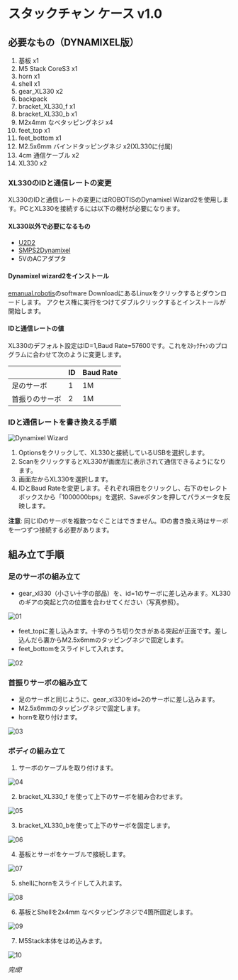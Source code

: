 # スタックチャン ケース v1.0

## 必要なもの（DYNAMIXEL版）

1. 基板 x1
2. M5 Stack CoreS3 x1
3. horn x1
4. shell x1
5. gear_XL330 x2
6. backpack
7. bracket_XL330_f x1
8. bracket_XL330_b x1
9. M2x4mm なべタッピングネジ x4
10. feet_top x1
11. feet_bottom x1
12. M2.5x6mm バインドタッピングネジ x2(XL330に付属)
13. 4cm 通信ケーブル x2
14. XL330 x2

### XL330のIDと通信レートの変更

XL330のIDと通信レートの変更にはROBOTISのDynamixel Wizard2を使用します。PCとXL330を接続するには以下の機材が必要になります。

#### XL330以外で必要になるもの

- [U2D2](https://www.rt-shop.jp/index.php?main_page=product_info&products_id=3618)
- [SMPS2Dynamixel](https://www.rt-shop.jp/index.php?main_page=product_info&products_id=523)
- 5VのACアダプタ

#### Dynamixel wizard2をインストール

[emanual.robotis](https://emanual.robotis.com/docs/en/software/dynamixel/dynamixel_wizard2/)のsoftware DownloadにあるLinuxをクリックするとダウンロードします。
アクセス権に実行をつけてダブルクリックするとインストールが開始します。

#### IDと通信レートの値

XL330のデフォルト設定はID=1,Baud Rate=57600です。これをｽﾀｯｸﾁｬﾝのプログラムに合わせて次のように変更します。

|  | ID | Baud Rate |
|--|----|-----|
| 足のサーボ    | 1  | 1M  |
| 首振りのサーボ | 2  | 1M  |

### IDと通信レートを書き換える手順

![Dynamixel Wizard](../docs/images/dynamixel_wizard.jpeg)

1. Optionsをクリックして、XL330と接続しているUSBを選択します。
2. ScanをクリックするとXL330が画面左に表示されて通信できるようになります。
3. 画面左からXL330を選択します。
4. IDとBaud Rateを変更します。それぞれ項目をクリックし、右下のセレクトボックスから「1000000bps」を選択、Saveボタンを押してパラメータを反映します。

**注意**: 同じIDのサーボを複数つなぐことはできません。IDの書き換え時はサーボを一つずつ接続する必要があります。

## 組み立て手順

### 足のサーボの組み立て

- gear_xl330（小さい十字の部品）を、id=1のサーボに差し込みます。XL330のギアの突起と穴の位置を合わせてください（写真参照）。

![01](../docs/images/dynamixel_01.jpeg)

- feet_topに差し込みます。十字のうち切り欠きがある突起が正面です。差し込んだら裏からM2.5x6mmのタッピングネジで固定します。
- feet_bottomをスライドして入れます。

![02](../docs/images/dynamixel_02.jpeg)

### 首振りサーボの組み立て

- 足のサーボと同じように、gear_xl330をid=2のサーボに差し込みます。
- M2.5x6mmのタッピングネジで固定します。
- hornを取り付けます。

![03](../docs/images/dynamixel_03.jpeg)

### ボディの組み立て

1. サーボのケーブルを取り付けます。

![04](../docs/images/dynamixel_04.jpeg)

2. bracket_XL330_f を使って上下のサーボを組み合わせます。

![05](../docs/images/dynamixel_05.jpeg)

3. bracket_XL330_bを使って上下のサーボを固定します。

![06](../docs/images/dynamixel_06.jpeg)

4. 基板とサーボをケーブルで接続します。

![07](../docs/images/dynamixel_07.jpeg)

5. shellにhornをスライドして入れます。

![08](../docs/images/dynamixel_08.jpeg)

6. 基板とShellを2x4mm なべタッピングネジで4箇所固定します。

![09](../docs/images/dynamixel_09.jpeg)

7. M5Stack本体をはめ込みます。

![10](../docs/images/dynamixel_10.jpeg)

_完成!_

